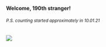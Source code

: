 #### Welcome, 190th stranger!

###### <sup>P.S. counting started approximately in 10.01.21</sup>

<img src="https://kraftwerk28.pp.ua/vcnt.png"></img>
